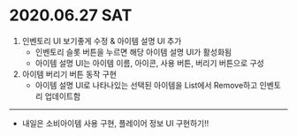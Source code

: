 # 2020.06.27 SAT

1. 인벤토리 UI 보기좋게 수정 & 아이템 설명 UI 추가
	- 인벤토리 슬롯 버튼을 누르면 해당 아이템 설명 UI가 활성화됨
	- 아이템 설명 UI는 아이템 이름, 아이콘, 사용 버튼, 버리기 버튼으로 구성
2. 아이템 버리기 버튼 동작 구현
	- 아이템 설명 UI로 나타나있는 선택된 아이템을 List에서 Remove하고 인벤토리 업데이트함

***

- 내일은 소비아이템 사용 구현, 플레이어 정보 UI 구현하기!!

